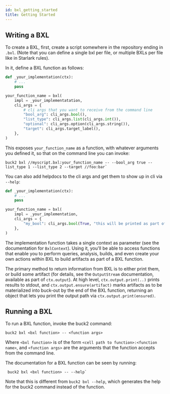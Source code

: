 ```yaml
---
id: bxl_getting_started
title: Getting Started
---
```


## Writing a BXL

To create a BXL, first, create a script somewhere in the repository ending in `.bxl`. (Note that you can define a single bxl per file, or multiple BXLs per file like in Starlark rules).

In it, define a BXL function as follows:

```python
def _your_implementation(ctx):
    # ...
    pass

your_function_name = bxl(
    impl = _your_implementatation,
    cli_args = {
        # cli args that you want to receive from the command line
        "bool_arg": cli_args.bool(),
        "list_type": cli_args.list(cli_args.int()),
        "optional": cli_args.option(cli_args.string()),
        "target": cli_args.target_label(),
    },
)
```

This exposes `your_function_name` as a function, with whatever arguments you defined it, so that on the command line you can invoke:

```text
buck2 bxl //myscript.bxl:your_function_name -- --bool_arg true --list_type 1 --list_type 2 --target //foo:bar`
```

You can also add helpdocs to the cli args and get them to show up in cli via `--help`:

```python
def _your_implementation(ctx):
    # ...
    pass

your_function_name = bxl(
    impl = _your_implementation,
    cli_args = {
        "my_bool": cli_args.bool(True, "this will be printed as part of `--help`")
    },
)
```

The implementation function takes a single context as parameter (see the documentation for `BxlContext`). Using it, you'll be able to access functions that enable you to perform queries, analysis, builds, and even create your own actions within BXL to build artifacts as part of a BXL function.

The primary method to return information from BXL is to either print them, or build some artifact (for details, see the `OutputStream` documentation, available as part of `ctx.output`).
At high level, `ctx.output.print(..)` prints results to stdout, and `ctx.output.ensure(artifact)` marks artifacts as to be materialized into buck-out by the end of the BXL
function, returning an object that lets you print the output path via `ctx.output.print(ensured)`.

## Running a BXL

To run a BXL function, invoke the buck2 command:

```text
buck2 bxl <bxl function> -- <function args>
```

 Where `<bxl function>` is of the form `<cell path to function>:<function name>`, and `<function args>` are the arguments that the function accepts from the command line.

The documentation for a BXL function can be seen by running:

```text
 buck2 bxl <bxl function> -- --help`
 ```
 Note that this is different from `buck2 bxl --help`, which generates the help for the buck2 command instead of the function.
